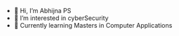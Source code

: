 - 👋 Hi, I’m Abhijna PS
- 👀 I’m interested in cyberSecurity 
- 🌱 Currently learning Masters in Computer Applications 

<!---
sudo-zoro/sudo-zoro is a ✨ special ✨ repository because its `README.md` (this file) appears on your GitHub profile.
You can click the Preview link to take a look at your changes.
--->
